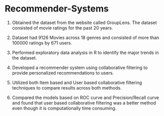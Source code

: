 # Recommender-Systems

1. Obtained the dataset from the website called GroupLens. The dataset consisted of movie ratings for the past 20 years.

2. Dataset had 9126 Movies across 18 genres and consisted of more than 100000 ratings by 671 users.

3. Performed exploratory data analysis in R to identify the major trends in the dataset.

4.  Developed a recommender system using collaborative filtering to provide personalized recommendations to users.

5. Utilized both Item based and User based collaborative filtering techniques to compare results across both methods.

6. Compared the models based on ROC curve and Precision/Recall curve and found that user based collaborative filtering was a better method even though it is computationally time consuming.
